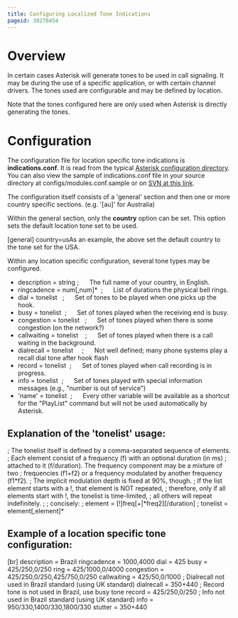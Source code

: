 ```yaml
---
title: Configuring Localized Tone Indications
pageid: 30278454
---
```


Overview
========

In certain cases Asterisk will generate tones to be used in call signaling. It may be during the use of a specific application, or with certain channel drivers. The tones used are configurable and may be defined by location.

Note that the tones configured here are only used when Asterisk is directly generating the tones.

Configuration
=============

The configuration file for location specific tone indications is **indications.conf**. It is read from the typical [Asterisk configuration directory](https://wiki.asterisk.org/wiki/display/AST/Directory+and+File+Structure). You can also view the sample of indications.conf file in your source directory at configs/modules.conf.sample or on [SVN at this link](http://svnview.digium.com/svn/asterisk/trunk/configs/samples/indications.conf.sample?view=markup).

The configuration itself consists of a 'general' section and then one or more country specific sections. (e.g. '[au]' for Australia)

Within the general section, only the **country** option can be set. This option sets the default location tone set to be used.

[general]
country=usAs an example, the above set the default country to the tone set for the USA.

Within any location specific configuration, several tone types may be configured.

* description = string ;      The full name of your country, in English.
* ringcadence = num[,num]\*  ;      List of durations the physical bell rings.
* dial = tonelist   ;      Set of tones to be played when one picks up the hook.
* busy = tonelist  ;      Set of tones played when the receiving end is busy.
* congestion = tonelist   ;      Set of tones played when there is some congestion (on the network?)
* callwaiting = tonelist    ;      Set of tones played when there is a call waiting in the background.
* dialrecall = tonelist     ;      Not well defined; many phone systems play a recall dial tone after hook flash
* record = tonelist  ;      Set of tones played when call recording is in progress.
* info = tonelist  ;      Set of tones played with special information messages (e.g., "number is out of service")
* 'name' = tonelist  ;      Every other variable will be available as a shortcut for the "PlayList" command but will not be used automatically by Asterisk.

Explanation of the 'tonelist' usage:
------------------------------------

; The tonelist itself is defined by a comma-separated sequence of elements.
; Each element consist of a frequency (f) with an optional duration (in ms)
; attached to it (f/duration). The frequency component may be a mixture of two
; frequencies (f1+f2) or a frequency modulated by another frequency (f1\*f2).
; The implicit modulation depth is fixed at 90%, though.
; If the list element starts with a !, that element is NOT repeated,
; therefore, only if all elements start with !, the tonelist is time-limited,
; all others will repeat indefinitely.
;
; concisely:
; element = [!]freq[+|\*freq2][/duration]
; tonelist = element[,element]\* 

Example of a location specific tone configuration:
--------------------------------------------------

[br]
description = Brazil
ringcadence = 1000,4000
dial = 425
busy = 425/250,0/250
ring = 425/1000,0/4000
congestion = 425/250,0/250,425/750,0/250
callwaiting = 425/50,0/1000
; Dialrecall not used in Brazil standard (using UK standard)
dialrecall = 350+440
; Record tone is not used in Brazil, use busy tone
record = 425/250,0/250
; Info not used in Brazil standard (using UK standard)
info = 950/330,1400/330,1800/330
stutter = 350+440